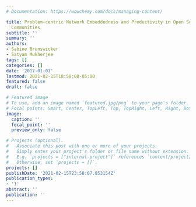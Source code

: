 ```yaml
---
# Documentation: https://wowchemy.com/docs/managing-content/

title: Problem-centric Network Embeddedness and Productivity in Open Source Software
  Communities
subtitle: ''
summary: ''
authors:
- Sabine Brunswicker
- Satyam Mukherjee
tags: []
categories: []
date: '2017-01-01'
lastmod: 2021-02-15T18:58:08-05:00
featured: false
draft: false

# Featured image
# To use, add an image named `featured.jpg/png` to your page's folder.
# Focal points: Smart, Center, TopLeft, Top, TopRight, Left, Right, BottomLeft, Bottom, BottomRight.
image:
  caption: ''
  focal_point: ''
  preview_only: false

# Projects (optional).
#   Associate this post with one or more of your projects.
#   Simply enter your project's folder or file name without extension.
#   E.g. `projects = ["internal-project"]` references `content/project/deep-learning/index.md`.
#   Otherwise, set `projects = []`.
projects: []
publishDate: '2021-02-15T23:58:07.853154Z'
publication_types:
- '1'
abstract: ''
publication: ''
---
```

